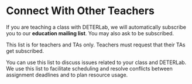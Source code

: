 # Connect With Other Teachers

If you are teaching a class with DETERLab, we will automatically subscribe you to our **education mailing list**. You may also ask to be subscribed.

This list is for teachers and TAs only. Teachers must request that their TAs get subscribed.

You can use this list to discuss issues related to your class and DETERLab. We use this list to facilitate scheduling and resolve conflicts between assignment deadlines and to plan resource usage.
